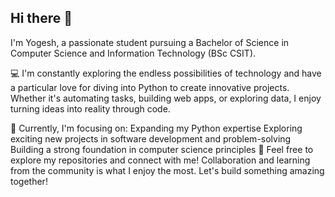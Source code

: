 ## Hi there 👋
I'm Yogesh, a passionate student pursuing a Bachelor of Science in Computer Science and Information Technology (BSc CSIT).

💻 I'm constantly exploring the endless possibilities of technology and have a particular love for diving into Python to create innovative projects. Whether it's automating tasks, building web apps, or exploring data, I enjoy turning ideas into reality through code.

🚀 Currently, I'm focusing on:
Expanding my Python expertise
Exploring exciting new projects in software development and problem-solving
Building a strong foundation in computer science principles
🌟 Feel free to explore my repositories and connect with me! Collaboration and learning from the community is what I enjoy the most. Let's build something amazing together!

<!--
**Yogesh0413/yogesh0413** is a ✨ _special_ ✨ repository because its `README.md` (this file) appears on your GitHub profile.

Here are some ideas to get you started:

- 🔭 I’m currently working on ...
- 🌱 I’m currently learning ...
- 👯 I’m looking to collaborate on ...
- 🤔 I’m looking for help with ...
- 💬 Ask me about ...
- 📫 How to reach me: ...
- 😄 Pronouns: ...
- ⚡ Fun fact: ...
-->
